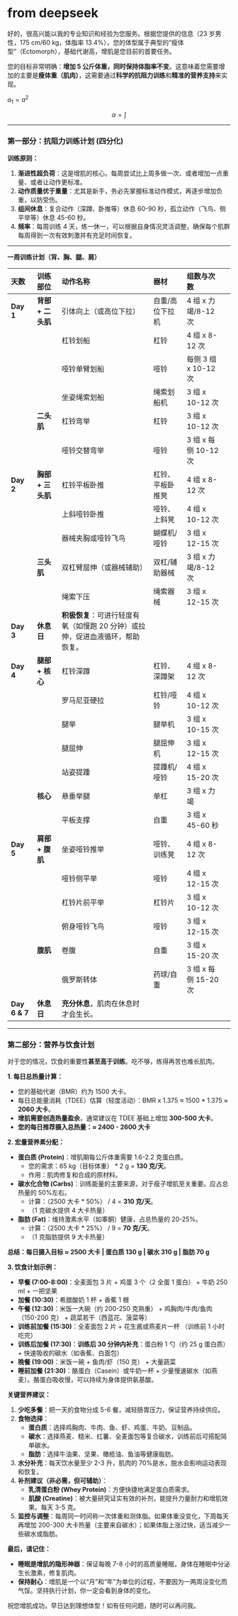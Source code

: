 # from deepseek
好的，很高兴能以我的专业知识和经验为您服务。根据您提供的信息（23 岁男性，175 cm/60 kg，体脂率 13.4%），您的体型属于典型的“瘦体型”（Ectomorph），基础代谢高，增肌是您目前的首要任务。

您的目标非常明确：**增加 5 公斤体重，同时保持体脂率不变**。这意味着您需要增加的主要是**瘦体重（肌肉）**，这需要通过**科学的抗阻力训练**和**精准的营养支持**来实现。

$a_1=a^2$

$$
\alpha = \int
$$

---

### **第一部分：抗阻力训练计划 (四分化)**

**训练原则：**
1.  **渐进性超负荷**：这是增肌的核心。每周尝试比上周多做一次、或者增加一点重量、或者让动作更标准。
2.  **动作质量优于重量**：尤其是新手，务必先掌握标准动作模式，再逐步增加负重，以防受伤。
3.  **组间休息**：复合动作（深蹲、卧推等）休息 60-90 秒，孤立动作（飞鸟、侧平举等）休息 45-60 秒。
4.  **频率**：每周训练 4 天，练一休一，可以根据自身情况灵活调整，确保每个肌群每周得到一次有效刺激并有充足时间恢复。

---

**一周训练计划（背、胸、腿、肩）**

| 天数            | 训练部位         | 动作名称                                        | 器材       | 组数与次数            |     |
| :------------ | :----------- | :------------------------------------------ | :------- | :--------------- | --- |
| **Day 1**     | **背部 + 二头肌** | 引体向上（或高位下拉）                                 | 自重/高位下拉机 | 4 组 x 力竭/8-12 次  |     |
|               |              | 杠铃划船                                        | 杠铃       | 4 组 x 8-12 次     |     |
|               |              | 哑铃单臂划船                                      | 哑铃       | 每侧 3 组 x 10-12 次 |     |
|               |              | 坐姿绳索划船                                      | 绳索划船机    | 3 组 x 10-12 次    |     |
|               | **二头肌**      | 杠铃弯举                                        | 杠铃       | 3 组 x 10-12 次    |     |
|               |              | 哑铃交替弯举                                      | 哑铃       | 3 组 x 每侧 10-12 次 |     |
| **Day 2**     | **胸部 + 三头肌** | 杠铃平板卧推                                      | 杠铃、平板卧推凳 | 4 组 x 8-12 次     |     |
|               |              | 上斜哑铃卧推                                      | 哑铃、上斜凳   | 4 组 x 10-12 次    |     |
|               |              | 器械夹胸或哑铃飞鸟                                   | 蝴蝶机/哑铃   | 3 组 x 12-15 次    |     |
|               | **三头肌**      | 双杠臂屈伸（或器械辅助）                                | 双杠/辅助器械  | 3 组 x 力竭/8-12 次  |     |
|               |              | 绳索下压                                        | 绳索器械     | 3 组 x 12-15 次    |     |
| **Day 3**     | **休息日**      | **积极恢复**：可进行轻度有氧（如慢跑 20 分钟）或拉伸，促进血液循环，帮助恢复。 |          |                  |     |
| **Day 4**     | **腿部 + 核心**  | 杠铃深蹲                                        | 杠铃、深蹲架   | 4 组 x 8-12 次     |     |
|               |              | 罗马尼亚硬拉                                      | 杠铃/哑铃    | 4 组 x 10-12 次    |     |
|               |              | 腿举                                          | 腿举机      | 3 组 x 10-15 次    |     |
|               |              | 腿屈伸                                         | 腿屈伸机     | 3 组 x 12-15 次    |     |
|               |              | 站姿提踵                                        | 提踵机/哑铃   | 4 组 x 15-20 次    |     |
|               | **核心**       | 悬垂举腿                                        | 单杠       | 3 组 x 力竭         |     |
|               |              | 平板支撑                                        | 自重       | 3 组 x 45-60 秒    |     |
| **Day 5**     | **肩部 + 腹肌**  | 坐姿哑铃推举                                      | 哑铃、训练凳   | 4 组 x 8-12 次     |     |
|               |              | 哑铃侧平举                                       | 哑铃       | 4 组 x 12-15 次    |     |
|               |              | 杠铃片前平举                                      | 杠铃片      | 3 组 x 10-12 次    |     |
|               |              | 俯身哑铃飞鸟                                      | 哑铃       | 3 组 x 12-15 次    |     |
|               | **腹肌**       | 卷腹                                          | 自重       | 3 组 x 15-20 次    |     |
|               |              | 俄罗斯转体                                       | 药球/自重    | 3 组 x 每侧 15-20 次 |     |
| **Day 6 & 7** | **休息日**      | **充分休息**，肌肉在休息时才会生长。                        |          |                  |     |

---

### **第二部分：营养与饮食计划**

对于您的情况，饮食的重要性**甚至高于训练**。吃不够，练得再苦也难长肌肉。

**1. 每日总热量计算：**
*   您的基础代谢（BMR）约为 1500 大卡。
*   每日总能量消耗（TDEE）估算（轻度活动）：BMR x 1.375 ≈ 1500 * 1.375 ≈ **2060 大卡**。
*   **增肌需要创造热量盈余**，通常建议在 TDEE 基础上增加 **300-500 大卡**。
*   **您的每日推荐摄入总热量：≈ 2400 - 2600 大卡**

**2. 宏量营养素分配：**
*   **蛋白质 (Protein)**：增肌期每公斤体重需要 1.6-2.2 克蛋白质。
    *   您的需求：65 kg（目标体重） * 2 g = **130 克/天**。
    *   作用：肌肉修复和合成的原材料。
*   **碳水化合物 (Carbs)**：训练能量的主要来源，对于瘦子增肌至关重要。应占总热量的 50%左右。
    *   计算：（2500 大卡 * 50%） / 4 = **310 克/天**。
    *   （1 克碳水提供 4 大卡热量）
*   **脂肪 (Fat)**：维持激素水平（如睾酮）健康，占总热量的 20-25%。
    *   计算：（2500 大卡 * 25%） / 9 = **70 克/天**。
    *   （1 克脂肪提供 9 大卡热量）

**总结：每日摄入目标 ≈ 2500 大卡 | 蛋白质 130 g | 碳水 310 g | 脂肪 70 g**

**3. 饮食计划示例：**

*   **早餐 (7:00-8:00)**：全麦面包 3 片 + 鸡蛋 3 个（2 全蛋 1 蛋白） + 牛奶 250 ml + 一把坚果
*   **加餐 (10:30)**：希腊酸奶 1 杯 + 香蕉 1 根
*   **午餐 (12:30)**：米饭一大碗（约 200-250 克熟重） + 鸡胸肉/牛肉/鱼肉（150-200 克） + 蔬菜若干（西蓝花、菠菜等）
*   **训练前加餐 (15:30)**：全麦面包 2 片 + 花生酱或燕麦片一杯 （训练前 1 小时吃完）
*   **训练后加餐 (17:30)**：**训练后 30 分钟内补充**：蛋白粉 1 勺（约 25 g 蛋白质） + 快速吸收的碳水（如香蕉、白面包）
*   **晚餐 (19:00)**：米饭一碗 + 鱼肉/虾（150 克） + 大量蔬菜
*   **睡前加餐 (21:30)**：酪蛋白（Casein）或牛奶一杯 + 少量慢速碳水（如燕麦）。酪蛋白吸收慢，可以持续为身体提供氨基酸。

**关键营养建议：**
1.  **少吃多餐**：把一天的食物分成 5-6 餐，减轻肠胃压力，保证营养持续供应。
2.  **食物选择**：
    *   **蛋白质**：选择鸡胸肉、牛肉、鱼、虾、鸡蛋、牛奶、豆制品。
    *   **碳水**：选择燕麦、糙米、红薯、全麦面包等复合碳水，训练前后可搭配简单碳水。
    *   **脂肪**：选择牛油果、坚果、橄榄油、鱼油等健康脂肪。
3.  **水分补充**：每天饮水量至少 2-3 升，肌肉的 70%是水，脱水会影响运动表现和恢复。
4.  **补剂建议（非必需，但可辅助）**：
    *   **乳清蛋白粉 (Whey Protein)**：方便快捷地满足蛋白质需求。
    *   **肌酸 (Creatine)**：被大量研究证实有效的补剂，能提升力量耐力和增肌效果。每天 3-5 克。
5.  **监控与调整**：每周同一时间称一次体重和测体脂。如果体重没变化，下周每天再增加 200-300 大卡热量（主要来自碳水）；如果体脂上涨过快，适当减少一些碳水或脂肪。

**最后，请记住：**
*   **睡眠是增肌的隐形神器**：保证每晚 7-8 小时的高质量睡眠，身体在睡眠中分泌生长激素，修复肌肉。
*   **保持耐心**：增肌是一个以“月”和“年”为单位的过程，不要因为一两周没变化而气馁。坚持执行计划，你一定会看到身体的变化。

祝您增肌成功，早日达到理想体型！如有任何问题，随时可以再问我。